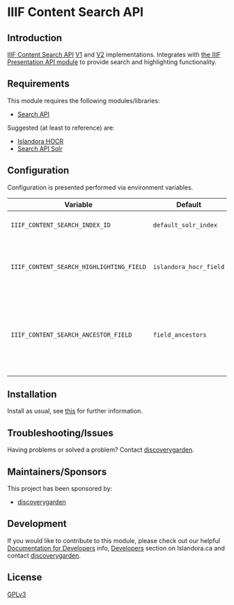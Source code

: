 # IIIF Content Search API

## Introduction

[IIIF Content Search API](https://iiif.io/api/search/) [V1](https://iiif.io/api/search/1.0/) and [V2](https://iiif.io/api/search/2.0/)  implementations. Integrates with [the IIIF Presentation API module](https://github.com/discoverygarden/iiif_presentation_api/) to
provide search and highlighting functionality.

## Requirements

This module requires the following modules/libraries:

* [Search API](https://www.drupal.org/project/search_api)

Suggested (at least to reference) are:

* [Islandora HOCR](https://github.com/discoverygarden/islandora_hocr)
* [Search API Solr](https://www.drupal.org/project/search_api_solr)

## Configuration

Configuration is presented performed via environment variables.

| Variable | Default | Description |
| --- | --- | ---|
| `IIIF_CONTENT_SEARCH_INDEX_ID` | `default_solr_index` | The index in which to search. |
| `IIIF_CONTENT_SEARCH_HIGHLIGHTING_FIELD` | `islandora_hocr_field` | The field of the index in which to attempt to perform highlighting. |
| `IIIF_CONTENT_SEARCH_ANCESTOR_FIELD` | `field_ancestors` | The field of the index to filter using the ID relative to which the given query is to be performed. |

## Installation

Install as usual, see
[this]( https://www.drupal.org/docs/extending-drupal/installing-modules) for
further information.

## Troubleshooting/Issues

Having problems or solved a problem? Contact [discoverygarden](http://support.discoverygarden.ca).

## Maintainers/Sponsors

This project has been sponsored by:

* [discoverygarden](http://wwww.discoverygarden.ca)

## Development

If you would like to contribute to this module, please check out our helpful
[Documentation for Developers](https://github.com/Islandora/islandora/wiki#wiki-documentation-for-developers)
info, [Developers](http://islandora.ca/developers) section on Islandora.ca and
contact [discoverygarden](http://support.discoverygarden.ca).

## License

[GPLv3](http://www.gnu.org/licenses/gpl-3.0.txt)
